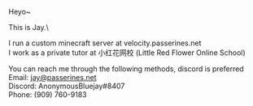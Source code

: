 Heyo~

This is Jay.\

I run a custom minecraft server at velocity.passerines.net\
I work as a private tutor at 小红花网校 (Little Red Flower Online School)

You can reach me through the following methods, discord is preferred\
Email: jay@passerines.net\
Discord: AnonymousBluejay#8407\
Phone: (909) 760-9183
